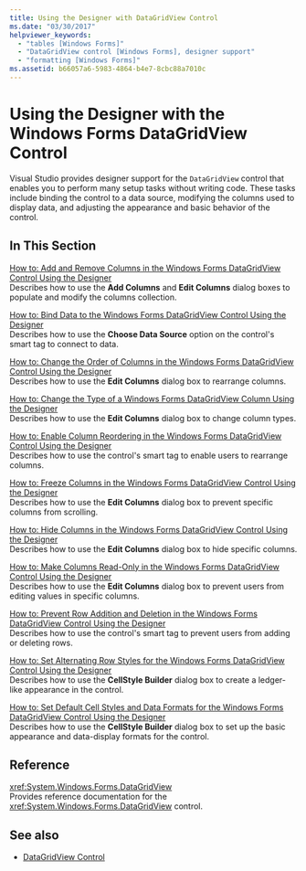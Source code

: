 ```yaml
---
title: Using the Designer with DataGridView Control
ms.date: "03/30/2017"
helpviewer_keywords: 
  - "tables [Windows Forms]"
  - "DataGridView control [Windows Forms], designer support"
  - "formatting [Windows Forms]"
ms.assetid: b66057a6-5983-4864-b4e7-8cbc88a7010c
---
```

# Using the Designer with the Windows Forms DataGridView Control
Visual Studio provides designer support for the `DataGridView` control that enables you to perform many setup tasks without writing code. These tasks include binding the control to a data source, modifying the columns used to display data, and adjusting the appearance and basic behavior of the control.  
  
## In This Section  
 [How to: Add and Remove Columns in the Windows Forms DataGridView Control Using the Designer](add-and-remove-columns-in-the-datagrid-using-the-designer.md)  
 Describes how to use the **Add Columns** and **Edit Columns** dialog boxes to populate and modify the columns collection.  
  
 [How to: Bind Data to the Windows Forms DataGridView Control Using the Designer](bind-data-to-the-datagrid-using-the-designer.md)  
 Describes how to use the **Choose Data Source** option on the control's smart tag to connect to data.  
  
 [How to: Change the Order of Columns in the Windows Forms DataGridView Control Using the Designer](change-the-order-of-columns-in-the-datagrid-using-the-designer.md)  
 Describes how to use the **Edit Columns** dialog box to rearrange columns.  
  
 [How to: Change the Type of a Windows Forms DataGridView Column Using the Designer](change-the-type-of-a-wf-datagridview-column-using-the-designer.md)  
 Describes how to use the **Edit Columns** dialog box to change column types.  
  
 [How to: Enable Column Reordering in the Windows Forms DataGridView Control Using the Designer](enable-column-reordering-in-the-datagrid-using-the-designer.md)  
 Describes how to use the control's smart tag to enable users to rearrange columns.  
  
 [How to: Freeze Columns in the Windows Forms DataGridView Control Using the Designer](freeze-columns-in-the-datagrid-using-the-designer.md)  
 Describes how to use the **Edit Columns** dialog box to prevent specific columns from scrolling.  
  
 [How to: Hide Columns in the Windows Forms DataGridView Control Using the Designer](hide-columns-in-the-datagrid-using-the-designer.md)  
 Describes how to use the **Edit Columns** dialog box to hide specific columns.  
  
 [How to: Make Columns Read-Only in the Windows Forms DataGridView Control Using the Designer](make-columns-read-only-in-the-datagrid-using-the-designer.md)  
 Describes how to use the **Edit Columns** dialog box to prevent users from editing values in specific columns.  
  
 [How to: Prevent Row Addition and Deletion in the Windows Forms DataGridView Control Using the Designer](prevent-row-addition-and-deletion-in-the-datagrid-using-the-designer.md)  
 Describes how to use the control's smart tag to prevent users from adding or deleting rows.  
  
 [How to: Set Alternating Row Styles for the Windows Forms DataGridView Control Using the Designer](set-alternating-row-styles-for-the-datagrid-using-the-designer.md)  
 Describes how to use the **CellStyle Builder** dialog box to create a ledger-like appearance in the control.  
  
 [How to: Set Default Cell Styles and Data Formats for the Windows Forms DataGridView Control Using the Designer](default-cell-styles-datagridview.md)  
 Describes how to use the **CellStyle Builder** dialog box to set up the basic appearance and data-display formats for the control.  
  
## Reference  
 <xref:System.Windows.Forms.DataGridView>  
 Provides reference documentation for the <xref:System.Windows.Forms.DataGridView> control.  
  
## See also

- [DataGridView Control](datagridview-control-windows-forms.md)
